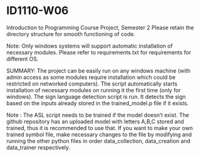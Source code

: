 # ID1110-W06
Introduction to Programming Course Project, Semester 2
Please retain the directory structure for smooth functioning of code.

Note: Only windows systems will support automatic installation of necessary modules.
Please refer to requirements.txt for requirements for different OS.

SUMMARY: 
The project can be easily run on any windows machine (with admin access as some modules require installation which could be restricted on networked computers). The script automatically starts installation of necessary modules on running it the first time (only for windows). The sign language detection script is run. It detects the sign based on the inputs already stored in the trained_model.p file if it exists.

Note : The ASL script needs to be trained if the model doesn’t exist. The github repository has an uploaded model with letters A,B,C stored and trained, thus it is recommended to use that. If you want to make your own trained symbol file, make necessary changes to the file by modifying and running the other python files in order data_collection, data_creation and data_trainer respectively.
